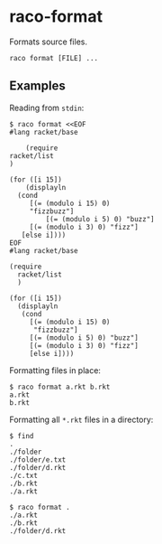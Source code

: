 raco-format
===========

Formats source files.

```
raco format [FILE] ...
```

## Examples

Reading from `stdin`:

```
$ raco format <<EOF
#lang racket/base

    (require
racket/list
)

(for ([i 15])
    (displayln
  (cond
     [(= (modulo i 15) 0) 
     "fizzbuzz"]
         [(= (modulo i 5) 0) "buzz"]
     [(= (modulo i 3) 0) "fizz"]
   [else i])))
EOF
#lang racket/base

(require
  racket/list
  )

(for ([i 15])
  (displayln
   (cond
     [(= (modulo i 15) 0) 
      "fizzbuzz"]
     [(= (modulo i 5) 0) "buzz"]
     [(= (modulo i 3) 0) "fizz"]
     [else i])))
```

Formatting files in place:

```
$ raco format a.rkt b.rkt
a.rkt
b.rkt
```


Formatting all `*.rkt` files in a directory:

```
$ find
.
./folder
./folder/e.txt
./folder/d.rkt
./c.txt
./b.rkt
./a.rkt

$ raco format .
./a.rkt
./b.rkt
./folder/d.rkt
```
